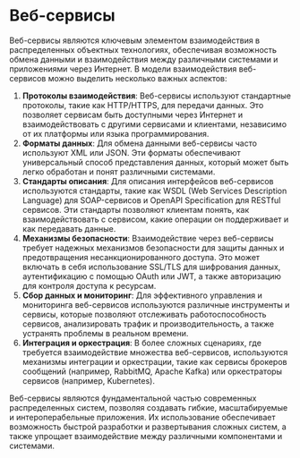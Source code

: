 # Веб-сервисы

Веб-сервисы являются ключевым элементом взаимодействия в распределенных объектных технологиях, обеспечивая возможность обмена данными и взаимодействия между различными системами и приложениями через Интернет. В модели взаимодействия веб-сервисов можно выделить несколько важных аспектов:

1. **Протоколы взаимодействия**: Веб-сервисы используют стандартные протоколы, такие как HTTP/HTTPS, для передачи данных. Это позволяет сервисам быть доступными через Интернет и взаимодействовать с другими сервисами и клиентами, независимо от их платформы или языка программирования.
2. **Форматы данных**: Для обмена данными веб-сервисы часто используют XML или JSON. Эти форматы обеспечивают универсальный способ представления данных, который может быть легко обработан и понят различными системами.
3. **Стандарты описания**: Для описания интерфейсов веб-сервисов используются стандарты, такие как WSDL (Web Services Description Language) для SOAP-сервисов и OpenAPI Specification для RESTful сервисов. Эти стандарты позволяют клиентам понять, как взаимодействовать с сервисом, какие операции он поддерживает и как передавать данные.
4. **Механизмы безопасности**: Взаимодействие через веб-сервисы требует надежных механизмов безопасности для защиты данных и предотвращения несанкционированного доступа. Это может включать в себя использование SSL/TLS для шифрования данных, аутентификацию с помощью OAuth или JWT, а также авторизацию для контроля доступа к ресурсам.
5. **Сбор данных и мониторинг**: Для эффективного управления и мониторинга веб-сервисов используются различные инструменты и сервисы, которые позволяют отслеживать работоспособность сервисов, анализировать трафик и производительность, а также устранять проблемы в реальном времени.
6. **Интеграция и оркестрация**: В более сложных сценариях, где требуется взаимодействие множества веб-сервисов, используются механизмы интеграции и оркестрации, такие как сервисы брокеров сообщений (например, RabbitMQ, Apache Kafka) или оркестраторы сервисов (например, Kubernetes).

Веб-сервисы являются фундаментальной частью современных распределенных систем, позволяя создавать гибкие, масштабируемые и интероперабельные приложения. Их использование обеспечивает возможность быстрой разработки и развертывания сложных систем, а также упрощает взаимодействие между различными компонентами и системами.
